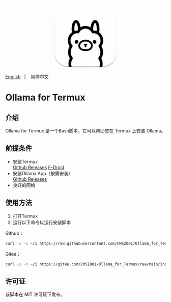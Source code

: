 <div align="center">
  <img alt="ollama" height="200px" src="./_images/ollama.png">
</div>

<a href="./README.md">English</a>
&nbsp;&nbsp;| &nbsp;&nbsp;
简体中文

# Ollama for Termux

## 介绍
Ollama for Termux 是一个Bash脚本，它可以帮助您在 Termux 上安装 Ollama。

## 前提条件

- 安装Termux  
[Github Releases](https://github.com/termux/termux-app/releases/latest) [F-Droid](https://f-droid.org/en/packages/com.termux)
- 安装Ollama App（按需安装）  
[Github Releases](https://github.com/JHubi1/ollama-app/releases/latest)
- 良好的网络

## 使用方法
1. 打开Termux
2. 运行以下命令以运行安装脚本

Github：
```bash
curl -s -o ~/i https://raw.githubusercontent.com/CMSZ001/Ollama_for_Termux/refs/heads/main/install.sh && sh ~/i
```
Gitee：
```bash
curl -s -o ~/i https://gitee.com/CMSZ001/Ollama_for_Termux/raw/main/install.sh && sh ~/i
```

## 许可证

该脚本在 MIT 许可证下发布。
